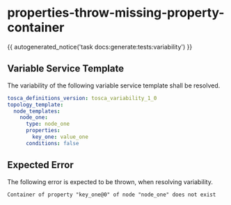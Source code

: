 # properties-throw-missing-property-container

{{ autogenerated_notice('task docs:generate:tests:variability') }}


## Variable Service Template

The variability of the following variable service template shall be resolved.

```yaml linenums="1"
tosca_definitions_version: tosca_variability_1_0
topology_template:
  node_templates:
    node_one:
      type: node_one
      properties:
        key_one: value_one
      conditions: false
```





## Expected Error

The following error is expected to be thrown, when resolving variability.

```text linenums="1"
Container of property "key_one@0" of node "node_one" does not exist
```
